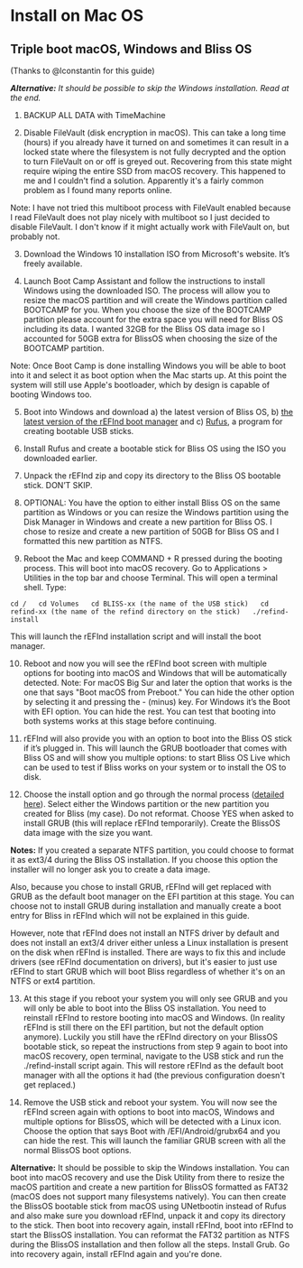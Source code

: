 # Install on Mac OS

## **Triple boot macOS, Windows and Bliss OS**

\(Thanks to @lconstantin for this guide\)

_**Alternative:**_ _It should be possible to skip the Windows installation. Read at the end._

1. BACKUP ALL DATA with TimeMachine

2. Disable FileVault \(disk encryption in macOS\). This can take a long time \(hours\) if you already have it turned on and sometimes it can result in a locked state where the filesystem is not fully decrypted and the option to turn FileVault on or off is greyed out. Recovering from this state might require wiping the entire SSD from macOS recovery. This happened to me and I couldn't find a solution. Apparently it's a fairly common problem as I found many reports online.

Note: I have not tried this multiboot process with FileVault enabled because I read FileVault does not play nicely with multiboot so I just decided to disable FileVault. I don't know if it might actually work with FileVault on, but probably not.

3. Download the Windows 10 installation ISO from Microsoft's website. It’s freely available.

4. Launch Boot Camp Assistant and follow the instructions to install Windows using the downloaded ISO. The process will allow you to resize the macOS partition and will create the Windows partition called BOOTCAMP for you. When you choose the size of the BOOTCAMP partition please account for the extra space you will need for Bliss OS including its data. I wanted 32GB for the Bliss OS data image so I accounted for 50GB extra for BlissOS when choosing the size of the BOOTCAMP partition.

Note: Once Boot Camp is done installing Windows you will be able to boot into it and select it as boot option when the Mac starts up. At this point the system will still use Apple's bootloader, which by design is capable of booting Windows too.

5. Boot into Windows and download a\) the latest version of Bliss OS, b\) [the latest version of the rEFInd boot manager](https://www.rodsbooks.com/refind/getting.html) and c\) [Rufus](https://rufus.ie/en/), a program for creating bootable USB sticks.

6. Install Rufus and create a bootable stick for Bliss OS using the ISO you downloaded earlier.

7. Unpack the rEFInd zip and copy its directory to the Bliss OS bootable stick. DON’T SKIP.  


8. OPTIONAL: You have the option to either install Bliss OS on the same partition as Windows or you can resize the Windows partition using the Disk Manager in Windows and create a new partition for Bliss OS. I chose to resize and create a new partition of 50GB for Bliss OS and I formatted this new partition as NTFS.

9. Reboot the Mac and keep COMMAND + R pressed during the booting process. This will boot into macOS recovery. Go to Applications &gt; Utilities in the top bar and choose Terminal. This will open a terminal shell. Type:

`cd /  
cd Volumes  
cd BLISS-xx (the name of the USB stick)  
cd refind-xx (the name of the refind directory on the stick)  
./refind-install`

This will launch the rEFInd installation script and will install the boot manager.

10. Reboot and now you will see the rEFInd boot screen with multiple options for booting into macOS and Windows that will be automatically detected. Note: For macOS Big Sur and later the option that works is the one that says "Boot macOS from Preboot." You can hide the other option by selecting it and pressing the - \(minus\) key. For Windows it’s the Boot with EFI option. You can hide the rest. You can test that booting into both systems works at this stage before continuing.

11. rEFInd will also provide you with an option to boot into the Bliss OS stick if it’s plugged in. This will launch the GRUB bootloader that comes with Bliss OS and will show you multiple options: to start Bliss OS Live which can be used to test if Bliss works on your system or to install the OS to disk.

12. Choose the install option and go through the normal process \([detailed here](https://docs.blissos.org/install-bliss-os/install-from-bootable-usb)\). Select either the Windows partition or the new partition you created for Bliss \(my case\). Do not reformat. Choose YES when asked to install GRUB \(this will replace rEFInd temporarily\). Create the BlissOS data image with the size you want.

**Notes:** If you created a separate NTFS partition, you could choose to format it as ext3/4 during the Bliss OS installation. If you choose this option the installer will no longer ask you to create a data image.

Also, because you chose to install GRUB, rEFInd will get replaced with GRUB as the default boot manager on the EFI partition at this stage. You can choose not to install GRUB during installation and manually create a boot entry for Bliss in rEFInd which will not be explained in this guide.

However, note that rEFInd does not install an NTFS driver by default and does not install an ext3/4 driver either unless a Linux installation is present on the disk when rEFInd is installed. There are ways to fix this and include drivers \(see rEFInd documentation on drivers\), but it's easier to just use rEFInd to start GRUB which will boot Bliss regardless of whether it's on an NTFS or ext4 partition.

13. At this stage if you reboot your system you will only see GRUB and you will only be able to boot into the Bliss OS installation. You need to reinstall rEFInd to restore booting into macOS and Windows. \(In reality rEFInd is still there on the EFI partition, but not the default option anymore\). Luckily you still have the rEFInd directory on your BlissOS bootable stick, so repeat the instructions from step 9 again to boot into macOS recovery, open terminal, navigate to the USB stick and run the ./refind-install script again. This will restore rEFInd as the default boot manager with all the options it had \(the previous configuration doesn't get replaced.\)

14. Remove the USB stick and reboot your system. You will now see the rEFInd screen again with options to boot into macOS, Windows and multiple options for BlissOS, which will be detected with a Linux icon. Choose the option that says Boot with /EFI/Android/grubx64 and you can hide the rest. This will launch the familiar GRUB screen with all the normal BlissOS boot options.

**Alternative:** It should be possible to skip the Windows installation. You can boot into macOS recovery and use the Disk Utility from there to resize the macOS partition and create a new partition for BlissOS formatted as FAT32 \(macOS does not support many filesystems natively\). You can then create the BlissOS bootable stick from macOS using UNetbootin instead of Rufus and also make sure you download rEFInd, unpack it and copy its directory to the stick. Then boot into recovery again, install rEFInd, boot into rEFInd to start the BlissOS installation. You can reformat the FAT32 partition as NTFS during the BlissOS installation and then follow all the steps. Install Grub. Go into recovery again, install rEFInd again and you're done.


